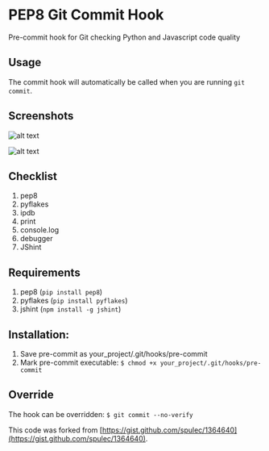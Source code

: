 PEP8 Git Commit Hook
====================
Pre-commit hook for Git checking Python and Javascript code quality

Usage
------
The commit hook will automatically be called when you are running `git commit`.


Screenshots
------

![alt text](https://cloud.githubusercontent.com/assets/1684999/3529832/20d0e75a-079e-11e4-96a6-b318ecc2214f.png)

![alt text](https://cloud.githubusercontent.com/assets/1684999/3529887/a8619318-079e-11e4-9a09-12fdda1118f0.png)


Checklist
------
1. pep8
2. pyflakes
3. ipdb
4. print
5. console.log
6. debugger
7. JShint


Requirements
-------------
1. pep8 (`pip install pep8`)
2. pyflakes (`pip install pyflakes`)
3. jshint (`npm install -g jshint`)


Installation:
-------------
1. Save pre-commit as your_project/.git/hooks/pre-commit
2. Mark pre-commit executable: ```$ chmod +x your_project/.git/hooks/pre-commit```


Override
------
The hook can be overridden: ```$ git commit --no-verify```


This code was forked from [https://gist.github.com/spulec/1364640](https://gist.github.com/spulec/1364640).
